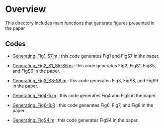 
# Overview

This directory includes main functions that generate figures presented in the paper

## Codes

- [Generating_Fig1_S7.m](https://github.com/ishspsy/MKerW-A/blob/master/Generating_Figures/Generating_Fig1_S7.m)
: this code generates Fig1 and FigS7 in the paper.

- [Generating_Fig2_S1_S5-S6.m](https://github.com/ishspsy/MKerW-A/blob/master/Generating_Figures/Generating_Fig2_S1_S5-S6.m)
: this code generates Fig2, FigS1, FigS5, and FigS6 in the paper.

- [Generating_Fig3_S8-S9.m](https://github.com/ishspsy/MKerW-A/blob/master/Generating_Figures/Generating_Fig3_S8-S9.m)
: this code generates Fig3, FigS8, and FigS9 in the paper.

- [Generating_Fig4-5.m](https://github.com/ishspsy/MKerW-A/blob/master/Generating_Figures/Generating_Fig4-5.m)
: this code generates Fig4 and Fig5 in the paper.

- [Generating_Fig6-8.R](https://github.com/ishspsy/MKerW-A/blob/master/Generating_Figures/Generating_Fig6-8.R)
: this code generates Fig6, Fig7, and Fig8 in the paper.

- [Generating_FigS4.m](https://github.com/ishspsy/MKerW-A/blob/master/Generating_Figures/Generating_FigS4.m)
: this code generates FigS4 in the paper.






	


